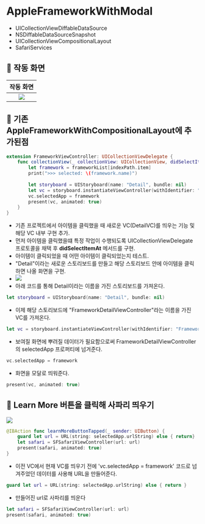 # AppleFrameworkWithModal
- UICollectionViewDiffableDataSource
- NSDiffableDataSourceSnapshot
- UICollectionViewCompositionalLayout
- SafariServices

## 🍎 작동 화면

| 작동 화면 |
|:-:|
| ![](https://i.imgur.com/7BjSLFI.gif) |


## 🍎 기존 AppleFrameworkWithCompositionalLayout에 추가된점
```swift
extension FrameworkViewController: UICollectionViewDelegate {
    func collectionView(_ collectionView: UICollectionView, didSelectItemAt indexPath: IndexPath) {
        let framework = frameworkList[indexPath.item]
        print(">>> selected: \(framework.name)")
        
        let storyboard = UIStoryboard(name: "Detail", bundle: nil)
        let vc = storyboard.instantiateViewController(withIdentifier: "FrameworkDetailViewController") as! FrameworkDetailViewController
        vc.selectedApp = framework
        present(vc, animated: true)
    }
}
```
- 기존 프로젝트에서 아이템을 클릭했을 때 새로운 VC(DetailVC)를 띄우는 기능 및 해당 VC 내부 구현 추가.
- 먼저 아이템을 클릭했을떄 특정 작업이 수행되도록 UICollectionViewDelegate 프로토콜을 채택 후 **didSelectItemAt** 메서드를 구현.
- 아이템이 클릭되었을 때 어떤 아이템이 클릭되었는지 테스트.
- "Detail"이라는 새로운 스토리보드를 만들고 해당 스토리보드 안에 아이템을 클릭하면 나올 화면을 구현.
- ![](https://i.imgur.com/RrRqyx0.png)
- 아래 코드를 통해 Detail이라는 이름을 가진 스토리보드를 가져온다. 
```swift
let storyboard = UIStoryboard(name: "Detail", bundle: nil)
```
- 이제 해당 스토리보드에 "FrameworkDetailViewController"라는 이름을 가진 VC를 가져온다.
```swift
let vc = storyboard.instantiateViewController(withIdentifier: "FrameworkDetailViewController") as! FrameworkDetailViewController
```
- 보여질 화면에 뿌려질 데이터가 필요함으로써 FrameworkDetailViewController의 selectedApp 프로퍼티에 넘겨준다.
```swift
vc.selectedApp = framework
```
- 화면을 모달로 띄워준다.
```swift
present(vc, animated: true)
```

## 🍎 Learn More 버튼을 클릭해 사파리 띄우기
![](https://i.imgur.com/6JKfjZ9.png)
```swift
@IBAction func learnMoreButtonTapped(_ sender: UIButton) {
    guard let url = URL(string: selectedApp.urlString) else { return}
    let safari = SFSafariViewController(url: url)
    present(safari, animated: true)
}
```
- 이전 VC에서 현재 VC를 띄우기 전에 'vc.selectedApp = framework' 코드로 넘겨주었던 데이터를 사용해 URL을 만들어준다.
```swift
guard let url = URL(string: selectedApp.urlString) else { return }
```
- 만들어진 url로 사파리를 띄운다
```swift
let safari = SFSafariViewController(url: url)
present(safari, animated: true)
```

